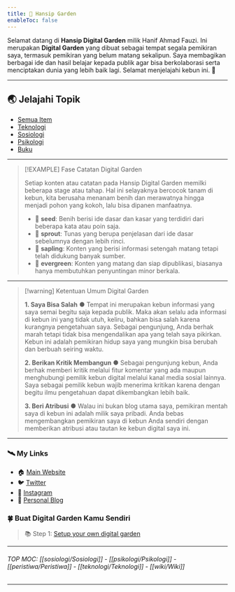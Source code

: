 ```yaml
---
title: 🌱 Hansip Garden
enableToc: false
---
```


Selamat datang di **Hansip Digital Garden** milik Hanif Ahmad Fauzi. Ini merupakan **Digital Garden** yang dibuat sebagai tempat segala pemikiran saya, termasuk pemikiran yang belum matang sekalipun. Saya membagikan berbagai ide dan hasil belajar kepada publik agar bisa berkolaborasi serta menciptakan dunia yang lebih baik lagi. Selamat menjelajahi kebun ini. 🍃

---

## 🌏 Jelajahi Topik

- [Semua Item](https://garden.hansip.net/tags/all/)
- [Teknologi](https://garden.hansip.net/tags/teknologi/)
- [Sosiologi](https://garden.hansip.net/tags/sosiologi/)
- [Psikologi](https://garden.hansip.net/tags/psikologi/)
- [Buku](https://garden.hansip.net/tags/buku/)

----

> [!EXAMPLE] Fase Catatan Digital Garden
>
> Setiap konten atau catatan pada Hansip Digital Garden memilki beberapa stage atau tahap. Hal ini selayaknya bercocok tanam di kebun, kita berusaha menanam benih dan merawatnya hingga menjadi pohon yang kokoh, lalu bisa dipanen manfaatnya.
> 
> - 🥜 **seed**: Benih berisi ide dasar dan kasar yang terdidiri dari beberapa kata atau poin saja.
> - 🌱 **sprout**: Tunas yang berupa penjelasan dari ide dasar sebelumnya dengan lebih rinci.
> - 🌿 **sapling**: Konten yang berisi informasi setengah matang tetapi telah didukung banyak sumber.
> - 🌲 **evergreen**: Konten yang matang dan siap dipublikasi, biasanya hanya membutuhkan penyuntingan minor berkala.


----


> [!warning] Ketentuan Umum Digital Garden
> 
> **1. Saya Bisa Salah** ● 
> Tempat ini merupakan kebun informasi yang saya semai begitu saja kepada publik. Maka akan selalu ada informasi di kebun ini yang tidak utuh, keliru, bahkan bisa salah karena kurangnya pengetahuan saya. Sebagai pengunjung, Anda berhak marah tetapi tidak bisa mengendalikan apa yang telah saya pikirkan. Kebun ini adalah pemikiran hidup saya yang mungkin bisa berubah dan berbuah seiring waktu.
> 
> **2. Berikan Kritik Membangun** ● 
> Sebagai pengunjung kebun, Anda berhak memberi kritik melalui fitur komentar yang ada maupun menghubungi pemilik kebun digital melalui kanal media sosial lainnya. Saya sebagai pemilik kebun wajib menerima kritikan karena dengan begitu ilmu pengetahuan dapat dikembangkan lebih baik.
> 
> **3. Beri Atribusi** ● 
> Walau ini bukan blog utama saya, pemikiran mentah saya di kebun ini adalah milik saya pribadi. Anda bebas mengembangkan pemikiran saya di kebun Anda sendiri dengan memberikan atribusi atau tautan ke kebun digital saya ini.


---

### 🛰 My Links
- 🏠 [Main Website](https://hansip.net/)
- 🐦 [Twitter](https://twitter.com/Hanif_AF) 
- 📸 [Instagram](https://instagram.com/hanif.af)
- 📝 [Personal Blog](https://hansip.my.id/)

### 🍀 Buat Digital Garden Kamu Sendiri
> 📚 Step 1: [Setup your own digital garden](notes/setup.md)

---
###### TOP MOC: [[sosiologi/Sosiologi]] - [[psikologi/Psikologi]] - [[peristiwa/Peristiwa]] - [[teknologi/Teknologi]] - [[wiki/Wiki]]

---
